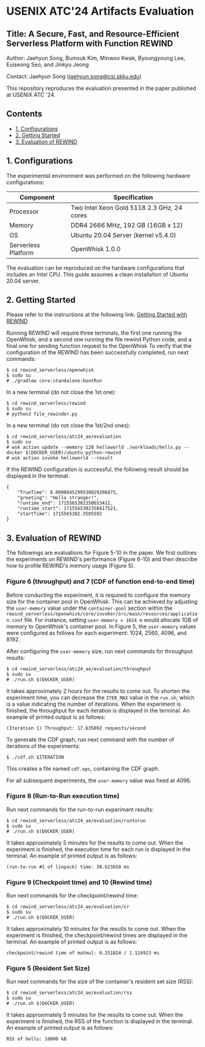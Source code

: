 
# USENIX ATC'24 Artifacts Evaluation

## Title: A Secure, Fast, and Resource-Efficient Serverless Platform with Function REWIND

Author: Jaehyun Song, Bumsuk Kim, Minwoo Kwak, Byoungyoung Lee, Euiseong Seo, and Jinkyu Jeong

Contact: Jaehyun Song (jaehyun.song@csi.skku.edu)

This repository reproduces the evaluation presented in the paper published at USENIX ATC '24.

## Contents
- [1. Configurations](#1-configurations)
- [2. Getting Started](#2-getting-started)
- [3. Evaluation of REWIND](#3-evaluation-of-rewind)

## 1. Configurations

The experimental environment was performed on the following hardware configurations:

| **Component**       | **Specification**
|---------------------|--------------------------------------------|
| Processor           | Two Intel Xeon Gold 5118 2.3 GHz, 24 cores |
| Memory              | DDR4 2666 MHz, 192 GB (16GB x 12)          |
| OS                  | Ubuntu 20.04 Server (kernel v5.4.0)        |
| Serverless Platform | OpenWhisk 1.0.0                            |

The evaluation can be reproduced on the hardware configurations that includes an Intel CPU.
This guide assumes a clean installation of Ubuntu 20.04 server.

## 2. Getting Started
Please refer to the instructions at the following link:
[Getting Started with REWIND](https://github.com/s3yonsei/rewind_serverless/tree/main?tab=readme-ov-file#2-getting-started)

Running REWIND will require three terminals, the first one running the OpenWhisk, and a second one running the file rewind Python code, and a final one for sending function request to the OpenWhisk
To verify that the configuration of the REWIND has been successfully completed, run next commands:
```
$ cd rewind_serverless/openwhisk
$ sudo su
# ./gradlew core:standalone:bootRun
```

In a new terminal (do not close the 1st one):
```
$ cd rewind_serverless/rewind
$ sudo su
# python3 file_rewinder.py
```

In a new terminal (do not close the 1st/2nd ones):
```
$ cd rewind_serverless/atc24_ae/evaluation
$ sudo su
# wsk action update --memory 128 helloworld ./workloads/hello.py --docker $(DOCKER_USER)/ubuntu-python-rewind
# wsk action invoke helloworld --result
```

If the REWIND configuration is successful, the following result should be displayed in the terminal.
```
{
    "TrueTime": 0.0000045299530029296875,
    "greeting": "Hello stranger!",
    "runtime_end": 1715565302350653411,
    "runtime_start": 1715565302350417521,
    "startTime": 1715565302.3505592
}
```

## 3. Evaluation of REWIND

The followings are evaluations for Figure 5-10 in the paper.
We first outlines the experiments on REWIND's performance (Figure 6-10) and then describe how to profile REWIND's memory usage (Figure 5).

### Figure 6 (throughput) and 7 (CDF of function end-to-end time)
Before conducting the experiment, it is required to configure the memory size for the container pool in OpenWhisk.
This can be achieved by adjusting the `user-memory` value under the `container-pool` section within the `rewind_serverless/openwhisk/core/invoker/src/main/resources/application.conf` file.
For instance, setting `user-memory = 1024 m` would allocate 1GB of memory to OpenWhisk's container pool.
In Figure 5, the `user-memory` values were configured as follows for each experiment: 1024, 2560, 4096, and 8192.

After configuring the `user-memory` size, run next commands for throughput results:
```
$ cd rewind_serverless/atc24_ae/evaluation/throughput
$ sudo su
# ./run.sh $(DOCKER_USER)
```
It takes approximately 2 hours for the results to come out.
To shorten the experiment time, you can decrease the `ITER_MAX` value in the `run.sh`, which is a value indicating the number of iterations.
When the experiment is finished, the throughput for each iteration is displayed in the terminal.
An example of printed output is as follows:
```
(Iteration 1) Throughput: 17.635092 requests/second
```

To generate the CDF graph, run next command with the number of iterations of the experiments:
```
$ ./cdf.sh $ITERATION
```
This creates a file named `cdf.eps`, containing the CDF graph.

For all subsequent experiments, the `user-memory` value was fixed at 4096.

### Figure 8 (Run-to-Run execution time)

Run next commands for the run-to-run experiment results:
```
$ cd rewind_serverless/atc24_ae/evaluation/runtorun
$ sudo su
# ./run.sh $(DOCKER_USER)
```
It takes approximately 5 minutes for the results to come out.
When the experiment is finished, the execution time for each run is displayed in the terminal.
An example of printed output is as follows:
```
(run-to-run #1 of linpack) time: 38.623650 ms
```

### Figure 9 (Checkpoint time) and 10 (Rewind time)

Run next commands for the checkpoint/rewind time:
```
$ cd rewind_serverless/atc24_ae/evaluation/cr
$ sudo su
# ./run.sh $(DOCKER_USER)
```
It takes approximately 10 minutes for the results to come out.
When the experiment is finished, the checkpoint/rewind times are displayed in the terminal.
An example of printed output is as follows:
```
checkpoint/rewind time of matmul: 0.251824 / 1.124923 ms
```

### Figure 5 (Resident Set Size)

Run next commands for the size of the container's resident set size (RSS):
```
$ cd rewind_serverless/atc24_ae/evaluation/rss
$ sudo su
# ./run.sh $(DOCKER_USER)
```
It takes approximately 5 minutes for the results to come out.
When the experiment is finished, the RSS of the function is displayed in the terminal.
An example of printed output is as follows:
```
RSS of hello: 10800 kB
```
